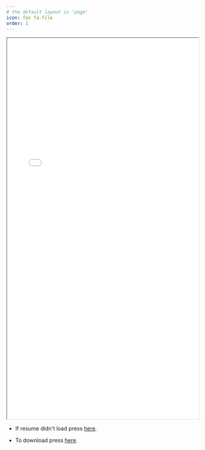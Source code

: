 ```yaml
---
# the default layout is 'page'
icon: fas fa-file
order: 1
---
```

<iframe src="/AJERESUMEPDF.pdf" width="100%" height="1000px">
    </iframe>

- <p>If resume didn't load press <a href="/AJERESUMEPDF.pdf">here</a>.</p>
- <p>To download press <a href='https://github.com/ajeddin/ajeddin/raw/main/AJERESUMEPDF.pdf'>here</a>.</p>

 